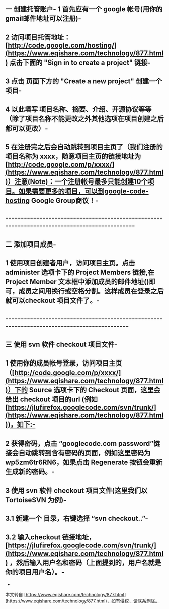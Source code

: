 一 创建托管账户-
1 首先应有一个 google 帐号(用你的gmail邮件地址可以注册)-
-
2 访问项目托管地址：[http://code.google.com/hosting/](https://www.eqishare.com/technology/877.html) 点击下面的 "Sign in to create a project" 链接-
-
3 点击 页面下方的 "Create a new project" 创建一个项目-
-
4 以此填写 项目名称、摘要、介绍、开源协议等等（除了项目名称不能更改之外其他选项在项目创建之后都可以更改）-
-
5 在注册完之后会自动跳转到项目主页了（我们注册的项目名称为 xxxx，随意项目主页的链接地址为[http://code.google.com/p/xxxx/](https://www.eqishare.com/technology/877.html)）注意(Note)：一个注册帐号最多只能创建10个项目。如果需要更多的项目，可以到google-code-hosting Google Group商议！-
-
\---------------------------------------------------------------------------------------------
-
二 添加项目成员-
-
1 使用项目创建者用户，访问项目主页。点击 administer 选项卡下的 Project Members 链接,在Project Member 文本框中添加成员的邮件地址()即可，成员之间用换行或空格分割。这样成员在登录之后就可以checkout 项目文件了。-
-
\-------------------------------------------------------------------------------------------
-
三 使用 svn 软件 checkout 项目文件-
-
1 使用你的成员帐号登录，访问项目主页（[http://code.google.com/p/xxxx/](https://www.eqishare.com/technology/877.html)）下的 Source 选项卡下的 Checkout 页面，这里会给出 checkout 项目的url (例如[https://jlufirefox.googlecode.com/svn/trunk/](https://www.eqishare.com/technology/877.html))，如下:-
-
2 获得密码，点击 “googlecode.com password”链接会自动跳转到含有密码的页面，例如这里密码为 wp5zm6tr6RN6，如果点击 Regenerate 按钮会重新生成新的密码。-
-
3 使用 svn 软件 checkout 项目文件(这里我们以 TortoiseSVN 为例)-
-
3.1 新建一个 目录，右键选择 “svn checkout..”-
-
3.2 输入checkout 链接地址，[https://jlufirefox.googlecode.com/svn/trunk/](https://www.eqishare.com/technology/877.html) ，然后输入用户名和密码（上面提到的，用户名就是你的项目用户名）。-
-

-

本文转自 [https://www.eqishare.com/technology/877.html](https://www.eqishare.com/technology/877.html)，如有侵权，请联系删除。